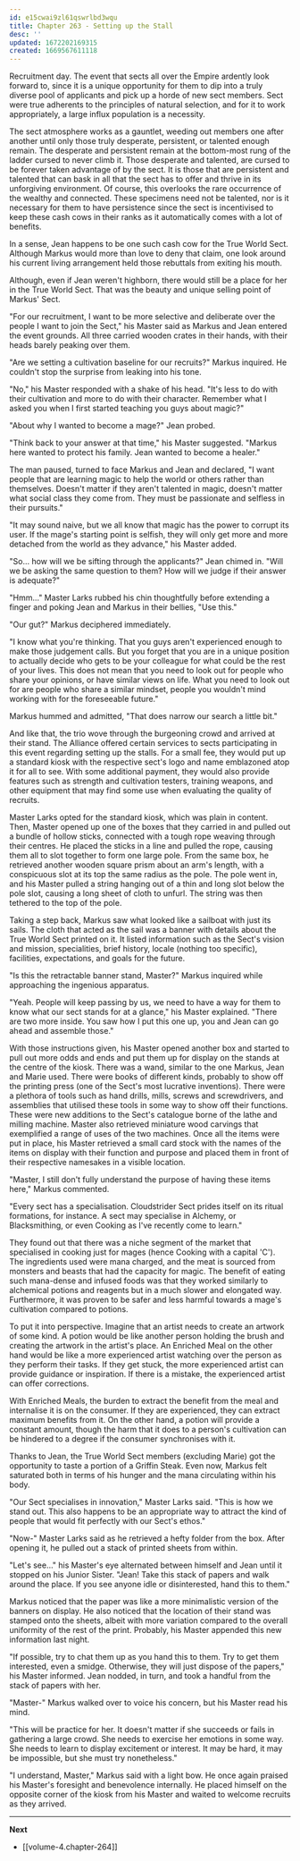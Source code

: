 ```yaml
---
id: e15cwai9zl61qswrlbd3wqu
title: Chapter 263 - Setting up the Stall
desc: ''
updated: 1672202169315
created: 1669567611118
---
```


Recruitment day. The event that sects all over the Empire ardently look forward to, since it is a unique opportunity for them to dip into a truly diverse pool of applicants and pick up a horde of new sect members. Sect were true adherents to the principles of natural selection, and for it to work appropriately, a large influx population is a necessity.

The sect atmosphere works as a gauntlet, weeding out members one after another until only those truly desperate, persistent, or talented enough remain. The desperate and persistent remain at the bottom-most rung of the ladder cursed to never climb it. Those desperate and talented, are cursed to be forever taken advantage of by the sect. It is those that are persistent and talented that can bask in all that the sect has to offer and thrive in its unforgiving environment. Of course, this overlooks the rare occurrence of the wealthy and connected. These specimens need not be talented, nor is it necessary for them to have persistence since the sect is incentivised to keep these cash cows in their ranks as it automatically comes with a lot of benefits.

In a sense, Jean happens to be one such cash cow for the True World Sect. Although Markus would more than love to deny that claim, one look around his current living arrangement held those rebuttals from exiting his mouth.

Although, even if Jean weren't highborn, there would still be a place for her in the True World Sect. That was the beauty and unique selling point of Markus' Sect.

"For our recruitment, I want to be more selective and deliberate over the people I want to join the Sect," his Master said as Markus and Jean entered the event grounds. All three carried wooden crates in their hands, with their heads barely peaking over them.

"Are we setting a cultivation baseline for our recruits?" Markus inquired. He couldn't stop the surprise from leaking into his tone.

"No," his Master responded with a shake of his head. "It's less to do with their cultivation and more to do with their character. Remember what I asked you when I first started teaching you guys about magic?"

"About why I wanted to become a mage?" Jean probed.

"Think back to your answer at that time," his Master suggested. "Markus here wanted to protect his family. Jean wanted to become a healer."

The man paused, turned to face Markus and Jean and declared, "I want people that are learning magic to help the world or others rather than themselves. Doesn't matter if they aren't talented in magic, doesn't matter what social class they come from. They must be passionate and selfless in their pursuits."

"It may sound naive, but we all know that magic has the power to corrupt its user. If the mage's starting point is selfish, they will only get more and more detached from the world as they advance," his Master added.

"So... how will we be sifting through the applicants?" Jean chimed in. "Will we be asking the same question to them? How will we judge if their answer is adequate?"

"Hmm..." Master Larks rubbed his chin thoughtfully before extending a finger and poking Jean and Markus in their bellies, "Use this."

"Our gut?" Markus deciphered immediately.

"I know what you're thinking. That you guys aren't experienced enough to make those judgement calls. But you forget that you are in a unique position to actually decide who gets to be your colleague for what could be the rest of your lives. This does not mean that you need to look out for people who share your opinions, or have similar views on life. What you need to look out for are people who share a similar mindset, people you wouldn't mind working with for the foreseeable future."

Markus hummed and admitted, "That does narrow our search a little bit."

And like that, the trio wove through the burgeoning crowd and arrived at their stand. The Alliance offered certain services to sects participating in this event regarding setting up the stalls. For a small fee, they would put up a standard kiosk with the respective sect's logo and name emblazoned atop it for all to see. With some additional payment, they would also provide features such as strength and cultivation testers, training weapons, and other equipment that may find some use when evaluating the quality of recruits.

Master Larks opted for the standard kiosk, which was plain in content. Then, Master opened up one of the boxes that they carried in and pulled out a bundle of hollow sticks, connected with a tough rope weaving through their centres. He placed the sticks in a line and pulled the rope, causing them all to slot together to form one large pole. From the same box, he retrieved another wooden square prism about an arm's length, with a conspicuous slot at its top the same radius as the pole. The pole went in, and his Master pulled a string hanging out of a thin and long slot below the pole slot, causing a long sheet of cloth to unfurl. The string was then tethered to the top of the pole.

Taking a step back, Markus saw what looked like a sailboat with just its sails. The cloth that acted as the sail was a banner with details about the True World Sect printed on it. It listed information such as the Sect's vision and mission, specialities, brief history, locale (nothing too specific), facilities, expectations, and goals for the future.

"Is this the retractable banner stand, Master?" Markus inquired while approaching the ingenious apparatus.

"Yeah. People will keep passing by us, we need to have a way for them to know what our sect stands for at a glance," his Master explained. "There are two more inside. You saw how I put this one up, you and Jean can go ahead and assemble those."

With those instructions given, his Master opened another box and started to pull out more odds and ends and put them up for display on the stands at the centre of the kiosk. There was a wand, similar to the one Markus, Jean and Marie used. There were books of different kinds, probably to show off the printing press (one of the Sect's most lucrative inventions). There were a plethora of tools such as hand drills, mills, screws and screwdrivers, and assemblies that utilised these tools in some way to show off their functions. These were new additions to the Sect's catalogue borne of the lathe and milling machine. Master also retrieved miniature wood carvings that exemplified a range of uses of the two machines. Once all the items were put in place, his Master retrieved a small card stock with the names of the items on display with their function and purpose and placed them in front of their respective namesakes in a visible location.

"Master, I still don't fully understand the purpose of having these items here," Markus commented.

"Every sect has a specialisation. Cloudstrider Sect prides itself on its ritual formations, for instance. A sect may specialise in Alchemy, or Blacksmithing, or even Cooking as I've recently come to learn."

They found out that there was a niche segment of the market that specialised in cooking just for mages (hence Cooking with a capital 'C'). The ingredients used were mana charged, and the meat is sourced from monsters and beasts that had the capacity for magic. The benefit of eating such mana-dense and infused foods was that they worked similarly to alchemical potions and reagents but in a much slower and elongated way. Furthermore, it was proven to be safer and less harmful towards a mage's cultivation compared to potions.

To put it into perspective. Imagine that an artist needs to create an artwork of some kind. A potion would be like another person holding the brush and creating the artwork in the artist's place. An Enriched Meal on the other hand would be like a more experienced artist watching over the person as they perform their tasks. If they get stuck, the more experienced artist can provide guidance or inspiration. If there is a mistake, the experienced artist can offer corrections.

With Enriched Meals, the burden to extract the benefit from the meal and internalise it is on the consumer. If they are experienced, they can extract maximum benefits from it. On the other hand, a potion will provide a constant amount, though the harm that it does to a person's cultivation can be hindered to a degree if the consumer synchronises with it.

Thanks to Jean, the True World Sect members (excluding Marie) got the opportunity to taste a portion of a Griffin Steak. Even now, Markus felt saturated both in terms of his hunger and the mana circulating within his body.

"Our Sect specialises in innovation," Master Larks said. "This is how we stand out. This also happens to be an appropriate way to attract the kind of people that would fit perfectly with our Sect's ethos."

"Now-" Master Larks said as he retrieved a hefty folder from the box. After opening it, he pulled out a stack of printed sheets from within.

"Let's see..." his Master's eye alternated between himself and Jean until it stopped on his Junior Sister. "Jean! Take this stack of papers and walk around the place. If you see anyone idle or disinterested, hand this to them."

Markus noticed that the paper was like a more minimalistic version of the banners on display. He also noticed that the location of their stand was stamped onto the sheets, albeit with more variation compared to the overall uniformity of the rest of the print. Probably, his Master appended this new information last night.

"If possible, try to chat them up as you hand this to them. Try to get them interested, even a smidge. Otherwise, they will just dispose of the papers," his Master informed. Jean nodded, in turn, and took a handful from the stack of papers with her.

"Master-" Markus walked over to voice his concern, but his Master read his mind.

"This will be practice for her. It doesn't matter if she succeeds or fails in gathering a large crowd. She needs to exercise her emotions in some way. She needs to learn to display excitement or interest. It may be hard, it may be impossible, but she must try nonetheless."

"I understand, Master," Markus said with a light bow. He once again praised his Master's foresight and benevolence internally. He placed himself on the opposite corner of the kiosk from his Master and waited to welcome recruits as they arrived.

____

**Next**
* [[volume-4.chapter-264]]